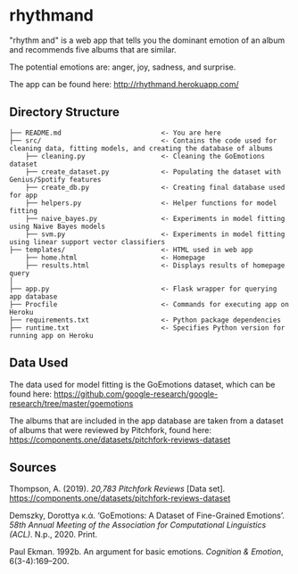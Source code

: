 # rhythmand
"rhythm and" is a web app that tells you the dominant emotion of an album and recommends five albums that are similar.

The potential emotions are: anger, joy, sadness, and surprise.

The app can be found here: http://rhythmand.herokuapp.com/

## Directory Structure

```
├── README.md                         <- You are here
├── src/                              <- Contains the code used for cleaning data, fitting models, and creating the database of albums
    ├── cleaning.py                   <- Cleaning the GoEmotions dataset
    ├── create_dataset.py             <- Populating the dataset with Genius/Spotify features
    ├── create_db.py                  <- Creating final database used for app
    ├── helpers.py                    <- Helper functions for model fitting
    ├── naive_bayes.py                <- Experiments in model fitting using Naive Bayes models
    ├── svm.py                        <- Experiments in model fitting using linear support vector classifiers 
├── templates/                        <- HTML used in web app
    ├── home.html                     <- Homepage
    ├── results.html                  <- Displays results of homepage query
│
├── app.py                            <- Flask wrapper for querying app database
├── Procfile                          <- Commands for executing app on Heroku
├── requirements.txt                  <- Python package dependencies
├── runtime.txt                       <- Specifies Python version for running app on Heroku
```

## Data Used

The data used for model fitting is the GoEmotions dataset, which can be found here: https://github.com/google-research/google-research/tree/master/goemotions

The albums that are included in the app database are taken from a dataset of albums that were reviewed by Pitchfork, found here: https://components.one/datasets/pitchfork-reviews-dataset

## Sources

Thompson, A. (2019). *20,783 Pitchfork Reviews* [Data set]. https://components.one/datasets/pitchfork-reviews-dataset

Demszky, Dorottya κ.ά. ‘GoEmotions: A Dataset of Fine-Grained Emotions’. *58th Annual Meeting of the Association for Computational Linguistics (ACL)*. N.p., 2020. Print.

Paul Ekman. 1992b. An argument for basic emotions. *Cognition & Emotion*, 6(3-4):169–200.

